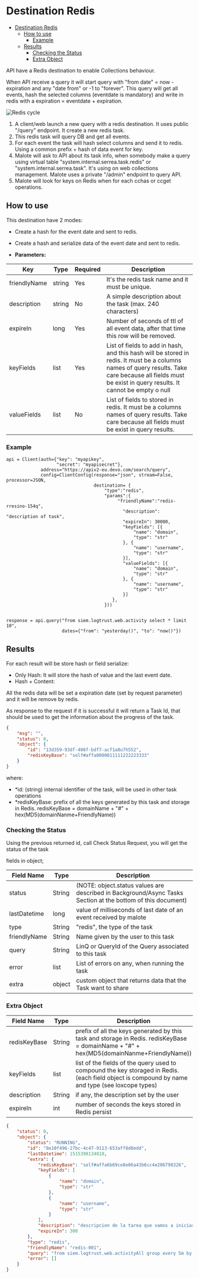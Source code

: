# Destination Redis

<!-- @import "[TOC]" {cmd="toc" depthFrom=1 depthTo=6 orderedList=false} -->

<!-- code_chunk_output -->

- [Destination Redis](#destination-redis)
  - [How to use](#how-to-use)
    - [Example](#example)
  - [Results](#results)
    - [Checking the Status](#checking-the-status)
    - [Extra Object](#extra-object)

<!-- /code_chunk_output -->

API have a Redis destination to enable Collections behaviour.

When API receive a query it will start query with "from date" = now - expiration and any "date from" or -1 to "forever". This query will get all events, hash the selected columns (eventdate is mandatory) and write in redis with a expiration = eventdate + expiration.

![Redis cycle](./img/redis_img01.png "Redis cycle")

1. A client/web launch a new query with a redis destination. It uses public "/query" endpoint. It create a new redis task.  
2. This redis task will query DB and get all events.
3. For each event the task will hash select columns and send it to redis. Using a common prefix + hash of data event for key.
4. Malote will ask to API about its task info, when somebody make a query using virtual table "system.internal.serrea.task.redis" or "system.internal.serrea.task". It's using on web collections management. Malote uses a private "/admin" endpoint to query API.
5. Malote will look for keys on Redis when for each cchas or ccget operations.

## How to use

This destination have 2 modes:

- Create a hash for the event date and sent to redis.
- Create a hash and serialize data of the event date and sent to redis.

- **Parameters:**

| Key | Type | Required | Description |
| --- | --- | --- | --- |
| friendlyName | string | Yes | It's the redis task name and it must be unique.  |
| description | string | No | A simple description about the task (max. 240 characters)  |
| expireIn | long | Yes | Number of seconds of ttl of all event data, after that time this row will be removed. |
| keyFields | list<string> | Yes | List of fields to add in hash, and this hash will be stored in redis. It must be a columns names of query results. Take care because all fields must be exist in query results. It cannot be empty o null |
| valueFields | list<string> | No | List of fields to stored in redis. It must be a columns names of query results. Take care because all fields must be exist in query results. |

### Example

```pyton
api = Client(auth={"key": "myapikey",
                   "secret": "myapisecret"},
             address="https://apiv2-eu.devo.com/search/query",
             config=ClientConfig(response="json", stream=False, processor=JSON,
                                 destination= { 
                                     "type":"redis",
                                     "params":{
                                          "friendlyName":"redis-rresino-154q", 
                                            "description": "description of task",
                                            "expireIn": 30000,
                                            "keyFields": [{
                                                "name": "domain",
                                                "type": "str"
                                            }, {
                                                "name": "username",
                                                "type": "str"
                                            }],
                                            "valueFields": [{
                                                "name": "domain",
                                                "type": "str"
                                            }, {
                                                "name": "username",
                                                "type": "str"
                                            }]
                                        },
                                     }))


response = api.query("from siem.logtrust.web.activity select * limit 10",
                     dates={"from": "yesterday()", "to": "now()"})

```

## Results

For each result will be store hash or field serialize:

- Only Hash: It will store the hash of value and the last event date.
- Hash + Content:  

All the redis data will be set a expiration date (set by request parameter) and it will be remove by redis.  

As response to the request if it is successful it will return a Task Id, that should be used to get the information about the progress of the task.

```json
{
    "msg": "",
    "status": 0,
    "object": {
        "id": "13d359-93df-406f-bdf7-acf1a8u7h552",
        "redisKeyBase": "self#affa0000011111222223333"
    }
}
```

where:

- *id: (string) internal identifier of the task, will be used in other task operations
- *redisKeyBase: prefix of all the keys generated by this task and storage in Redis. redisKeyBase = domainName + "#" + hex(MD5(domainNanme+FriendlyName))

### Checking the Status

Using the previous returned id, call Check Status Request, you will get the status of the task

fields in object;

| Field Name | Type  | Description |
|------------|-------|-------------|
| status     | String| (NOTE: object.status values are described in Background/Async Tasks  Section at the bottom of this document)|
|lastDatetime| long  |value of milliseconds of last date of an event received by malote|
| type       | String|"redis", the type of the task|
| friendlyName | String | Name given by the user to this task |
| query      | String | LinQ or QueryId of the Query associated to this task|
| error      | list   | List of errors on any, when running the task |
| extra      | object | custom object that returns data that the Task want to share |

### Extra Object

| Field Name | Type  | Description |
|------------|-------|-------------|
| redisKeyBase |String  |prefix of all the keys generated by this task and storage in Redis. redisKeyBase = domainName + "#" + hex(MD5(domainNanme+FriendlyName))  |
| keyFields | list | list of the fields of the query used to compound the key storaged in Redis.(each field object is compound by name and type (see loxcope types) |
| description | String | if any, the description set by the user |
| expireIn | int | number of seconds the keys stored in Redis persist |

```json
{
    "status": 0,
    "object": {
        "status": "RUNNING",
        "id": "8e10f496-27bc-4c47-9113-653aff8d0edd",
        "lastDatetime": 1515398134810,
        "extra": {
            "redisKeyBase": "self#affa6b69ce8e06a43b6cc4e206798326",
            "keyFields": [
                {
                    "name": "domain",
                    "type": "str"
                },
                {
                    "name": "username",
                    "type": "str"
                }
            ],
            "description": "descripcion de la tarea que vamos a iniciar de redis",
            "expireIn": 300
        },
        "type": "redis",
        "friendlyName": "redis-001",
        "query": "from siem.logtrust.web.activityAll group every 5m by domain, username every 5m",
        "error": []
    }
}
```

